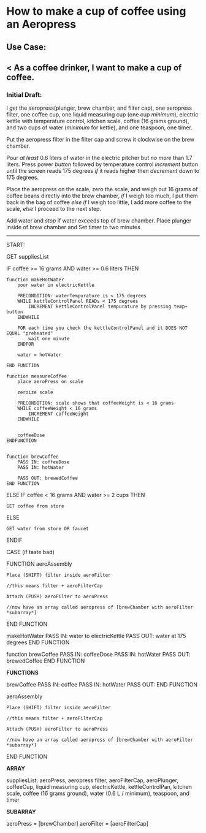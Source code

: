 # How to make a cup of coffee using an Aeropress

## Use Case: 
< As a coffee drinker, I want to make a cup of coffee.
------------------------------------------------
### Initial Draft:
I *get* the aeropress(plunger, brew chamber, and filter cap), one aeropress filter, one coffee cup, one liquid measuring cup (one cup *minimum*), electric kettle with temperature control, kitchen scale, coffee (16 grams ground), and two cups of water (*minimum* for kettle), and one teaspoon, one timer.

Put the aeropress filter in the filter cap and screw it clockwise on the brew chamber.

Pour *at least* 0.6 liters of water in the electric pitcher but *no more* than 1.7 liters.  Press power *button* followed by temperature control *increment* button until the screen reads 175 degrees *if* it reads higher then *decrement* down to 175 degrees.

Place the aeropress on the scale, zero the scale, and weigh out 16 grams of coffee beans directly into the brew chamber, *if* I weigh too much, I put them back in the bag of coffee *else if* I weigh too little, I add more coffee to the scale, *else* I proceed to the next step.

Add water and *stop* if water exceeds top of brew chamber.  Place plunger inside of brew chamber and Set timer to two minutes

---------------------------------------------------------


START:

GET suppliesList

IF coffee >= 16 grams AND water >= 0.6 liters THEN

    function makeHotWater
        pour water in electricKettle
        
        PRECONDITION: waterTempurature is < 175 degrees
        WHILE kettleControlPanel READs < 175 degrees
            INCREMENT kettleControlPanel tempurature by pressing temp+ button 
        ENDWHILE

        FOR each time you check the kettleControlPanel and it DOES NOT EQUAL "preheated"
            wait one minute
        ENDFOR

        water = hotWater   
    
    END FUNCTION
    
    function measureCoffee
        place aeroPress on scale
        
        zeroize scale
        
        PRECONDITION: scale shows that coffeeWeight is < 16 grams
        WHILE coffeeWeight < 16 grams
            INCREMENT coffeeWeight
        ENDWHILE

        
        coffeeDose
    ENDFUNCTION


    function brewCoffee
        PASS IN: coffeeDose
        PASS IN: hotWater
        
        PASS OUT: brewedCoffee
    END FUNCTION 


ELSE IF coffee < 16 grams AND water >= 2 cups THEN

    GET coffee from store

ELSE 

    GET water from store OR faucet

ENDIF

CASE (if taste bad)

FUNCTION aeroAssembly

    Place (SHIFT) filter inside aeroFilter 

    //this means filter + aeroFilterCap

    Attach (PUSH) aeroFilter to aeroPress

    //now have an array called aeropress of [brewChamber with aeroFilter *subarray*]

END FUNCTION

makeHotWater
    PASS IN: water to electricKettle
    PASS OUT: water at 175 degrees
END FUNCTION


function brewCoffee
    PASS IN: coffeeDose
    PASS IN: hotWater
    PASS OUT: brewedCoffee
END FUNCTION


**FUNCTIONS**

brewCoffee 
    PASS IN: coffee
    PASS IN: hotWater
    PASS OUT: 
END FUNCTION    

aeroAssembly

    Place (SHIFT) filter inside aeroFilter 

    //this means filter + aeroFilterCap

    Attach (PUSH) aeroFilter to aeroPress

    //now have an array called aeropress of [brewChamber with aeroFilter *subarray*]
END FUNCTION


**ARRAY**

suppliesList: aeroPress, aeropress filter, aeroFilterCap, aeroPlunger, coffeeCup, liquid measuring cup, electricKettle, kettleControlPan, kitchen scale, coffee (16 grams ground), water (0.6 L / minimum), teaspoon, and timer

**SUBARRAY**

aeroPress = [brewChamber]
aeroFilter = [aeroFilterCap]
